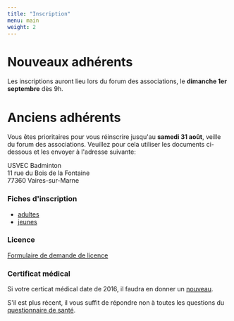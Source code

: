 ```yaml
---
title: "Inscription"
menu: main
weight: 2
---
```


# Nouveaux adhérents

Les inscriptions auront lieu lors du forum des associations, le **dimanche 1er septembre** dès 9h.

# Anciens adhérents

Vous êtes prioritaires pour vous réinscrire jusqu'au **samedi 31 août**, veille du forum des associations. Veuillez pour cela utiliser les documents ci-dessous et les envoyer à l'adresse suivante:

USVEC Badminton<br />
11 rue du Bois de la Fontaine<br />
77360 Vaires-sur-Marne<br />

### Fiches d'inscription

- [adultes](/files/adultes.docx)
- [jeunes](/files/jeunes.docx)

### Licence

[Formulaire de demande de licence](/files/licence.pdf)

### Certificat médical

Si votre certicat médical date de 2016, il faudra en donner un [nouveau](/files/certificat.pdf).

S'il est plus récent, il vous suffit de répondre non à toutes les questions du [questionnaire de santé](/files/qs.pdf).
